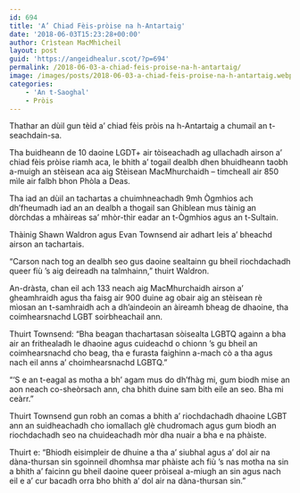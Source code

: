 ```yaml
---
id: 694
title: 'A’ Chiad Fèis-pròise na h-Antartaig'
date: '2018-06-03T15:23:28+00:00'
author: Crìstean MacMhìcheil
layout: post
guid: 'https://angeidhealur.scot/?p=694'
permalink: /2018-06-03-a-chiad-feis-proise-na-h-antartaig/
image: /images/posts/2018-06-03-a-chiad-feis-proise-na-h-antartaig.webp
categories:
    - 'An t-Saoghal'
    - Pròis
---
```


Thathar an dùil gun tèid a’ chiad fèis pròis na h-Antartaig a chumail an t-seachdain-sa.

Tha buidheann de 10 daoine LGDT+ air tòiseachadh ag ullachadh airson a’ chiad fèis pròise riamh aca, le bhith a’ togail dealbh dhen bhuidheann taobh a-muigh an stèisean aca aig Stèisean MacMhurchaidh – timcheall air 850 mìle air falbh bhon Phòla a Deas.

Tha iad an dùil an tachartas a chuimhneachadh 9mh Ògmhios ach dh’fheumadh iad an an dealbh a thogail san Ghiblean mus tàinig an dòrchdas a mhàireas sa’ mhòr-thìr eadar an t-Ògmhios agus an t-Sultain.

Thàinig Shawn Waldron agus Evan Townsend air adhart leis a’ bheachd airson an tachartais.

“Carson nach tog an dealbh seo gus daoine sealtainn gu bheil riochdachadh queer fiù ’s aig deireadh na talmhainn,” thuirt Waldron.

An-dràsta, chan eil ach 133 neach aig MacMhurchaidh airson a’ gheamhraidh agus tha faisg air 900 duine ag obair aig an stèisean rè mìosan an t-samhraidh ach a dh’aindeoin an àireamh bheag de dhaoine, tha coimhearsnachd LGBT soirbheachail ann.

Thuirt Townsend: “Bha beagan thachartasan sòisealta LGBTQ againn a bha air an frithealadh le dhaoine agus cuideachd o chionn ’s gu bheil an coimhearsnachd cho beag, tha e furasta faighinn a-mach cò a tha agus nach eil anns a’ choimhearsnachd LGBTQ.”

“‘S e an t-eagal as motha a bh’ agam mus do dh’fhàg mi, gum biodh mise an aon neach co-sheòrsach ann, cha bhith duine sam bith eile an seo. Bha mi ceàrr.”

Thuirt Townsend gun robh an comas a bhith a’ riochdachadh dhaoine LGBT ann an suidheachadh cho iomallach glè chudromach agus gum biodh an riochdachadh seo na chuideachadh mòr dha nuair a bha e na phàiste.

Thuirt e: “Bhiodh eisimpleir de dhuine a tha a’ siubhal agus a’ dol air na dàna-thursan sin sgoinneil dhomhsa mar phàiste ach fiù ’s nas motha na sin a bhith a’ faicinn gu bheil daoine queer pròiseal a-miugh an sin agus nach eil e a’ cur bacadh orra bho bhith a’ dol air na dàna-thursan sin.”
